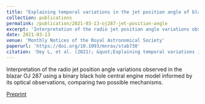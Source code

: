 ```yaml
---
title: "Explaining temporal variations in the jet position angle of blazar OJ 287 using its binary black hole central engine model"
collection: publications
permalink: /publication/2021-03-13-oj287-jet-position-angle
excerpt: 'Interpretation of the radio jet position angle variations observed in the blazar OJ 287 using a binary black hole central engine model informed by its optical observations, comparing two possible mechanisms.'
date: 2021-03-13
venue: 'Monthly Notices of the Royal Astronomical Society'
paperurl: 'https://doi.org/10.1093/mnras/stab730'
citation: 'Dey L, et al. (2021); &quot;Explaining temporal variations in the jet position angle of blazar OJ 287 using its binary black hole central engine model.&quot; <i>MNRAS</i>. 503(3) 4400–4412.'
---
```

Interpretation of the radio jet position angle variations observed in the blazar OJ 287 using a binary black hole central engine model informed by its optical observations, comparing two possible mechanisms.

[Preprint](https://arxiv.org/abs/2103.05274)
